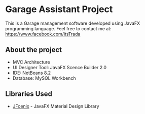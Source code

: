 # Garage Assistant Project

This is a Garage management software developed using JavaFX programming language.
Feel free to contact me at: https://www.facebook.com/itsTrada

## About the project
- MVC Architecture
- UI Designer Tool: JavaFX Scence Builder 2.0
- IDE: NetBeans 8.2
- Database: MySQL Workbench 

## Libraries Used
- [JFoenix](https://github.com/jfoenixadmin/JFoenix) - JavaFX Material Design Library
